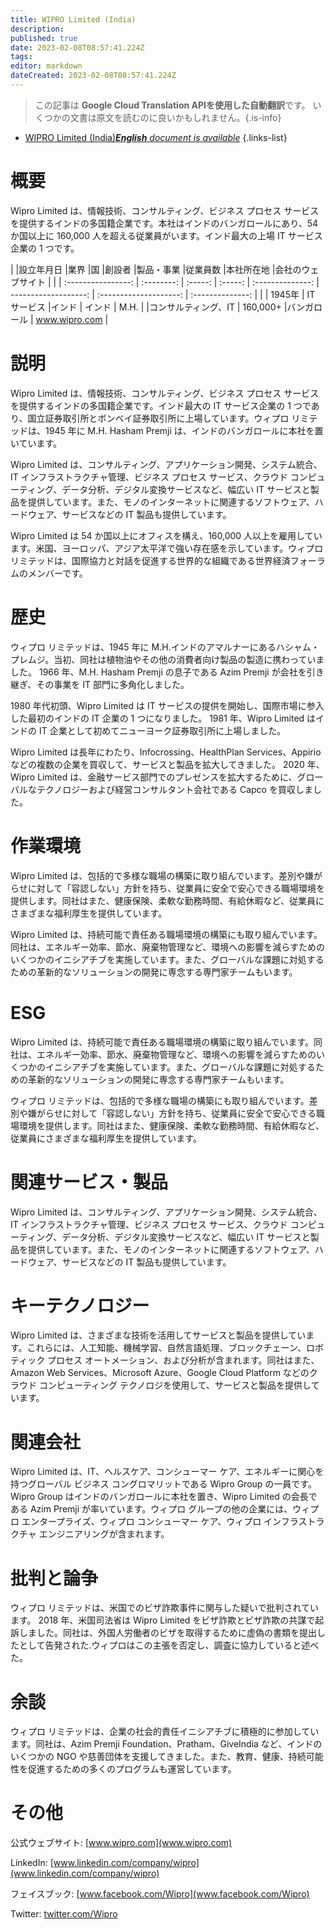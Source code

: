 ```yaml
---
title: WIPRO Limited (India)
description: 
published: true
date: 2023-02-08T08:57:41.224Z
tags: 
editor: markdown
dateCreated: 2023-02-08T08:57:41.224Z
---
```


> この記事は **Google Cloud Translation APIを使用した自動翻訳**です。
いくつかの文書は原文を読むのに良いかもしれません。{.is-info}



- [WIPRO Limited (India)***English** document is available*](/en/Knowledge-base/Dictionary/Company/wipro-limited-india)
{.links-list}


# 概要

Wipro Limited は、情報技術、コンサルティング、ビジネス プロセス サービスを提供するインドの多国籍企業です。本社はインドのバンガロールにあり、54 か国以上に 160,000 人を超える従業員がいます。インド最大の上場 IT サービス企業の 1 つです。

| |設立年月日 |業界 |国 |創設者 |製品・事業 |従業員数 |本社所在地 |会社のウェブサイト |
| | :----------------: | :--------: | :-----: | :-----: | :--------------: | -------------------: | :--------------------: | :--------------: |
| | 1945年 | IT サービス |インド | インド | M.H. | |コンサルティング、IT | 160,000+ |バンガロール | www.wipro.com |


# 説明

Wipro Limited は、情報技術、コンサルティング、ビジネス プロセス サービスを提供するインドの多国籍企業です。インド最大の IT サービス企業の 1 つであり、国立証券取引所とボンベイ証券取引所に上場しています。ウィプロ リミテッドは、1945 年に M.H. Hasham Premji は、インドのバンガロールに本社を置いています。

Wipro Limited は、コンサルティング、アプリケーション開発、システム統合、IT インフラストラクチャ管理、ビジネス プロセス サービス、クラウド コンピューティング、データ分析、デジタル変換サービスなど、幅広い IT サービスと製品を提供しています。また、モノのインターネットに関連するソフトウェア、ハードウェア、サービスなどの IT 製品も提供しています。

Wipro Limited は 54 か国以上にオフィスを構え、160,000 人以上を雇用しています。米国、ヨーロッパ、アジア太平洋で強い存在感を示しています。ウィプロ リミテッドは、国際協力と対話を促進する世界的な組織である世界経済フォーラムのメンバーです。

# 歴史

ウィプロ リミテッドは、1945 年に M.H.インドのアマルナーにあるハシャム・プレムジ。当初、同社は植物油やその他の消費者向け製品の製造に携わっていました。 1966 年、M.H. Hasham Premji の息子である Azim Premji が会社を引き継ぎ、その事業を IT 部門に多角化しました。

1980 年代初頭、Wipro Limited は IT サービスの提供を開始し、国際市場に参入した最初のインドの IT 企業の 1 つになりました。 1981 年、Wipro Limited はインドの IT 企業として初めてニューヨーク証券取引所に上場しました。

Wipro Limited は長年にわたり、Infocrossing、HealthPlan Services、Appirio などの複数の企業を買収して、サービスと製品を拡大してきました。 2020 年、Wipro Limited は、金融サービス部門でのプレゼンスを拡大するために、グローバルなテクノロジーおよび経営コンサルタント会社である Capco を買収しました。

# 作業環境

Wipro Limited は、包括的で多様な職場の構築に取り組んでいます。差別や嫌がらせに対して「容認しない」方針を持ち、従業員に安全で安心できる職場環境を提供します。同社はまた、健康保険、柔軟な勤務時間、有給休暇など、従業員にさまざまな福利厚生を提供しています。

Wipro Limited は、持続可能で責任ある職場環境の構築にも取り組んでいます。同社は、エネルギー効率、節水、廃棄物管理など、環境への影響を減らすためのいくつかのイニシアチブを実施しています。また、グローバルな課題に対処するための革新的なソリューションの開発に専念する専門家チームもいます。

# ESG

Wipro Limited は、持続可能で責任ある職場環境の構築に取り組んでいます。同社は、エネルギー効率、節水、廃棄物管理など、環境への影響を減らすためのいくつかのイニシアチブを実施しています。また、グローバルな課題に対処するための革新的なソリューションの開発に専念する専門家チームもいます。

ウィプロ リミテッドは、包括的で多様な職場の構築にも取り組んでいます。差別や嫌がらせに対して「容認しない」方針を持ち、従業員に安全で安心できる職場環境を提供します。同社はまた、健康保険、柔軟な勤務時間、有給休暇など、従業員にさまざまな福利厚生を提供しています。

# 関連サービス・製品

Wipro Limited は、コンサルティング、アプリケーション開発、システム統合、IT インフラストラクチャ管理、ビジネス プロセス サービス、クラウド コンピューティング、データ分析、デジタル変換サービスなど、幅広い IT サービスと製品を提供しています。また、モノのインターネットに関連するソフトウェア、ハードウェア、サービスなどの IT 製品も提供しています。

# キーテクノロジー

Wipro Limited は、さまざまな技術を活用してサービスと製品を提供しています。これらには、人工知能、機械学習、自然言語処理、ブロックチェーン、ロボティック プロセス オートメーション、および分析が含まれます。同社はまた、Amazon Web Services、Microsoft Azure、Google Cloud Platform などのクラウド コンピューティング テクノロジを使用して、サービスと製品を提供しています。

# 関連会社

Wipro Limited は、IT、ヘルスケア、コンシューマー ケア、エネルギーに関心を持つグローバル ビジネス コングロマリットである Wipro Group の一員です。 Wipro Group はインドのバンガロールに本社を置き、Wipro Limited の会長である Azim Premji が率いています。ウィプロ グループの他の企業には、ウィプロ エンタープライズ、ウィプロ コンシューマー ケア、ウィプロ インフラストラクチャ エンジニアリングが含まれます。

# 批判と論争

ウィプロ リミテッドは、米国でのビザ詐欺事件に関与した疑いで批判されています。 2018 年、米国司法省は Wipro Limited をビザ詐欺とビザ詐欺の共謀で起訴しました。同社は、外国人労働者のビザを取得するために虚偽の書類を提出したとして告発された.ウィプロはこの主張を否定し、調査に協力していると述べた。

# 余談

ウィプロ リミテッドは、企業の社会的責任イニシアチブに積極的に参加しています。同社は、Azim Premji Foundation、Pratham、GiveIndia など、インドのいくつかの NGO や慈善団体を支援してきました。また、教育、健康、持続可能性を促進するための多くのプログラムも運営しています。

# その他

公式ウェブサイト: [www.wipro.com](www.wipro.com)

LinkedIn: [www.linkedin.com/company/wipro](www.linkedin.com/company/wipro)

フェイスブック: [www.facebook.com/Wipro](www.facebook.com/Wipro)

Twitter: [twitter.com/Wipro](twitter.com/Wipro)